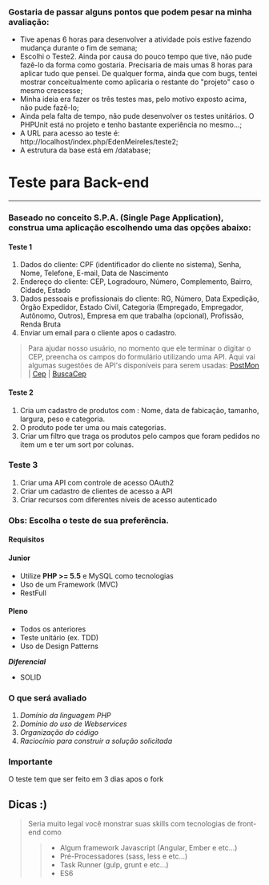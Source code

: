 ### Gostaria de passar alguns pontos que podem pesar na minha avaliação: ###
- Tive apenas 6 horas para desenvolver a atividade pois estive fazendo mudança durante o fim de semana;
- Escolhi o Teste2. Ainda por causa do pouco tempo que tive, não pude fazê-lo da forma como gostaria. Precisaria de mais umas 8 horas para aplicar tudo que pensei. De qualquer forma, ainda que com bugs, tentei mostrar conceitualmente como aplicaria o restante do "projeto" caso o mesmo crescesse;
- Minha ideia era fazer os três testes mas, pelo motivo exposto acima, não pude fazê-lo;
- Ainda pela falta de tempo, não pude desenvolver os testes unitários. O PHPUnit está no projeto e tenho bastante experiência no mesmo...;
- A URL para acesso ao teste é: http://localhost/index.php/EdenMeireles/teste2;
- A estrutura da base está em /database;


# Teste para Back-end #
---
### Baseado no conceito S.P.A. (Single Page Application), construa uma aplicação escolhendo uma das opções abaixo:

#### Teste 1

1. Dados do cliente: CPF (identificador do cliente no sistema), Senha, Nome, Telefone, E-mail, Data de Nascimento
2. Endereço do cliente: CEP, Logradouro, Número, Complemento, Bairro, Cidade, Estado
3. Dados pessoais e profissionais do cliente: RG, Número, Data Expedição, Órgão Expedidor, Estado Civil, Categoria (Empregado, Empregador, Autônomo, Outros), Empresa em que trabalha (opcional), Profissão, Renda Bruta
4. Enviar um email para o cliente  apos o cadastro.

> Para ajudar nosso usuário, no momento que ele terminar o digitar o CEP, preencha os campos do formulário utilizando uma API. Aqui vai algumas sugestões de API's disponíveis para serem usadas:
>[PostMon](http://postmon.com.br/) | [Cep](http://cep.correiocontrol.com.br/XXXXXXXX.json) | [BuscaCep](http://www.buscacep.correios.com.br/sistemas/buscacep/)

#### Teste 2

1.  Cria um cadastro de produtos com : Nome, data de fabicação, tamanho, largura, peso e categoria.
2.  O produto pode ter uma ou mais categorias.
3.  Criar um filtro que traga os produtos pelo  campos que foram pedidos no item um e ter um sort por colunas.

### Teste 3

1. Criar uma API com controle de acesso OAuth2
2. Criar um cadastro de clientes de acesso a API
3. Criar recursos com diferentes níveis de acesso autenticado


### Obs: Escolha o teste de sua preferência.

#### Requisitos ####

#### Junior ####
* Utilize **PHP >= 5.5** e MySQL como tecnologias
* Uso de um Framework (MVC)
* RestFull

#### Pleno ####
*  Todos os anteriores
*  Teste unitário (ex. TDD)
*  Uso de Design Patterns

***Diferencial***
*   SOLID

### O que será avaliado
1. *Domínio da linguagem PHP*
2. *Domínio do uso de Webservices*
3. *Organização do código*
4. *Raciocínio para construir a solução solicitada*

### Importante 
O teste tem que ser feito em 3 dias apos o fork

## Dicas :) 
>   Seria muito legal você monstrar suas skills com tecnologias de front-end como  
>>   * Algum framework Javascript (Angular, Ember e etc…)
>>   * Pré-Processadores (sass, less e etc...)
>>   * Task Runner (gulp, grunt e etc...)
>>   * ES6
